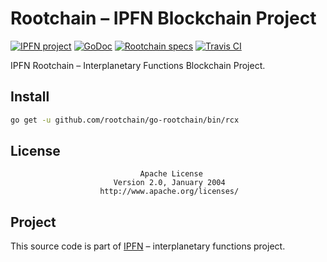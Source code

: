 # Rootchain – IPFN Blockchain Project

[![IPFN project](https://img.shields.io/badge/project-IPFN-blue.svg?style=flat-square)](https://github.com/ipfn)
[![GoDoc](https://godoc.org/github.com/rootchain/go-rootchain?status.svg)](https://godoc.org/github.com/rootchain/go-rootchain)
[![Rootchain specs](https://img.shields.io/badge/specs-rootchain-blue.svg?style=flat-square)](https://github.com/rootchain/specs)
[![Travis CI](https://travis-ci.org/rootchain/go-rootchain.svg?branch=master)](https://travis-ci.org/rootchain/go-rootchain)

IPFN Rootchain – Interplanetary Functions Blockchain Project.

## Install

```sh
go get -u github.com/rootchain/go-rootchain/bin/rcx
```

## License

                                 Apache License
                           Version 2.0, January 2004
                        http://www.apache.org/licenses/

## Project

This source code is part of [IPFN](https://github.com/ipfn) – interplanetary functions project.
